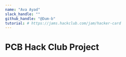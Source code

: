 ```yaml
---
name: "Ava Ayad"
slack_handle: ""
github_handle: "@Dum-b"
tutorial: # https://jams.hackclub.com/jam/hacker-card
---
```


# PCB Hack Club Project

<!-- I am making a PCB hackcard to promote my friendship with Catie Foley, a student in my grade. She is the bestest and we designed our cards after each other. -->

<!-- $19.48 -->

<!-- Some challenges in my design process was that it took me some time to find a good program for outlining my images I want to display on the card. The actual component placement was easy and fun. -->
